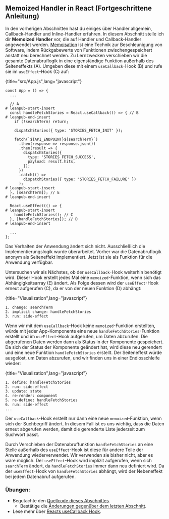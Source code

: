 ## Memoized Handler in React (Fortgeschrittene Anleitung)

In den vorherigen Abschnitten hast du einiges über Handler allgemein, Callback-Handler und Inline-Handler erfahren. In diesem Abschnitt stelle ich dir **Memoized Handler** vor, die auf Handler und Callback-Handler angewendet werden. [Memoisation](https://de.wikipedia.org/wiki/Memoisation) ist eine Technik zur Beschleunigung von Software, indem Rückgabewerte von Funktionen zwischengespeichert anstatt neu berechnet werden. Zu Lernzwecken verschieben wir die gesamte Datenabruflogik in eine eigenständige Funktion außerhalb des Seiteneffekts (A). Umgeben diese mit einem `useCallback`-Hook (B) und rufe sie im `useEffect`-Hook (C) auf:

{title="src/App.js",lang="javascript"}
~~~~~~~
const App = () => {
  ...

  // A
# leanpub-start-insert
  const handleFetchStories = React.useCallback(() => { // B
# leanpub-end-insert
    if (!searchTerm) return;

    dispatchStories({ type: 'STORIES_FETCH_INIT' });

    fetch(`${API_ENDPOINT}${searchTerm}`)
      .then(response => response.json())
      .then(result => {
        dispatchStories({
          type: 'STORIES_FETCH_SUCCESS',
          payload: result.hits,
        });
      })
      .catch(() =>
        dispatchStories({ type: 'STORIES_FETCH_FAILURE' })
      );
# leanpub-start-insert
  }, [searchTerm]); // E
# leanpub-end-insert

  React.useEffect(() => {
# leanpub-start-insert
    handleFetchStories(); // C
  }, [handleFetchStories]); // D
# leanpub-end-insert

  ...
};
~~~~~~~

Das Verhalten der Anwendung ändert sich nicht. Ausschließlich die Implementierungslogik wurde überarbeitet. Vorher war die Datenabruflogik anonym als Seiteneffekt implementiert. Jetzt ist sie als Funktion für die Anwendung verfügbar.

Untersuchen wir als Nächstes, ob der `useCallback`-Hook weiterhin benötigt wird. Dieser Hook erstellt jedes Mal eine `memoized`-Funktion, wenn sich das Abhängigkeitsarray (E) ändert. Als Folge dessen wird der `useEffect`-Hook erneut aufgerufen (C), da er von der neuen Funktion (D) abhängt:

{title="Visualization",lang="javascript"}
~~~~~~~
1. change: searchTerm
2. implicit change: handleFetchStories
3. run: side-effect
~~~~~~~

Wenn wir mit dem `useCallback`-Hook keine `memoized`-Funktion erstellten, würde mit jeder App-Komponente eine neue `handleFetchStories`-Funktion erstellt und im `useEffect`-Hook aufgerufen, um Daten abzurufen. Die abgerufenen Daten werden dann als Status in der Komponente gespeichert. Da sich der Status der Komponente geändert hat, wird diese neu gerendert und eine neue Funktion `handleFetchStories` erstellt. Der Seiteneffekt würde ausgelöst, um Daten abzurufen, und wir finden uns in einer Endlosschleife wieder:

{title="Visualization",lang="javascript"}
~~~~~~~
1. define: handleFetchStories
2. run: side-effect
3. update: state
4. re-render: component
5. re-define: handleFetchStories
6. run: side-effect
...
~~~~~~~

Der `useCallback`-Hook erstellt nur dann eine neue `memoized`-Funktion, wenn sich der Suchbegriff ändert. In diesem Fall ist es uns wichtig, dass die Daten erneut abgerufen werden, damit die gerenderte Liste jederzeit zum Suchwort passt.

Durch Verschieben der Datenabruffunktion `handleFetchStories` an eine Stelle außerhalb des `useEffect`-Hook ist diese für andere Teile der Anwendung wiederverwendet. Wir verwenden sie bisher nicht, aber es wäre möglich. Der `useEffect`-Hook wird implizit aufgerufen, wenn sich `searchTerm` ändert, da `handleFetchStories` immer dann neu definiert wird. Da der `useEffect`-Hook von `handleFetchStories` abhängt, wird der Nebeneffekt bei jedem Datenabruf aufgerufen.

### Übungen:

* Begutachte den [Quellcode dieses Abschnittes](https://codesandbox.io/s/github/the-road-to-learn-react/hacker-stories/tree/hs/Memoized-Handler-in-React).
  * Bestätige die [Änderungen gegenüber dem letzten Abschnitt](https://github.com/the-road-to-learn-react/hacker-stories/compare/hs/Data-Re-Fetching-in-React...hs/Memoized-Handler-in-React?expand=1).
* Lese mehr über [Reacts useCallback Hook](https://de.reactjs.org/docs/hooks-reference.html#usecallback).
